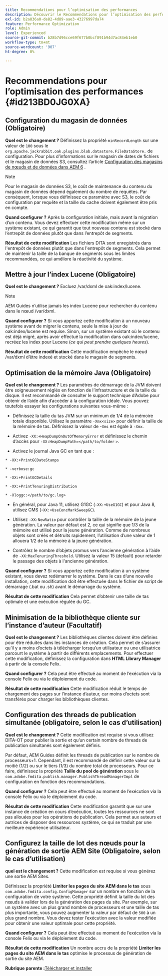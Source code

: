 ```yaml
---
title: Recommendations pour l’optimisation des performances
description: Découvrir le Recommendations pour l’optimisation des performances
exl-id: b2a836a0-de82-4d89-aae3-43276997da74
feature: Performance Optimization
role: Admin
level: Experienced
source-git-commit: b28b7d96cce69f677b0bcf891b94d7ac84eb1eb0
workflow-type: tm+mt
source-wordcount: '907'
ht-degree: 0%

---
```


# Recommendations pour l’optimisation des performances {#id213BD0JG0XA}

## Configuration du magasin de données \(Obligatoire\)

**Quel est le changement ?**
Définissez la propriété `minRecordLength` sur une valeur de `100` sous le `org.apache.jackrabbit.oak.plugins.blob.datastore.FileDataStore.` de configuration. Pour plus d’informations sur le magasin de dates de fichiers et le magasin de données S3, consultez l’article [Configuration des magasins de nœuds et de données dans AEM 6](https://helpx.adobe.com/fr/experience-manager/6-5/sites/deploying/using/data-store-config.html) .

>[!NOTE]
>
> Pour le magasin de données S3, le coût de maintenance du contenu du magasin de données dépend également du nombre de requêtes. Par conséquent, lorsque vous définissez ce paramètre avec S3, le coût de configuration par requête et la taille du cache doivent également être pris en compte.

**Quand configurer ?**
Après la configuration initiale, mais avant la migration d’un contenu. Vous devez effectuer cette modification même sur un système existant, ce qui garantit que tout nouveau contenu est stocké dans l’entrepôt de données plutôt que dans l’entrepôt de segments.

**Résultat de cette modification**
Les fichiers DITA sont enregistrés dans l&#39;entrepôt de données plutôt que dans l&#39;entrepôt de segments. Cela permet de maintenir la taille de la banque de segments sous les limites recommandées, ce qui améliore la réactivité du système.

## Mettre à jour l’index Lucene \(Obligatoire\)

**Quel est le changement ?**
Excluez /var/dxml de oak:index/lucene.

>[!NOTE]
>
> AEM Guides n’utilise jamais les index Lucene pour rechercher du contenu dans le nœud /var/dxml.

**Quand configurer ?**
Si vous apportez cette modification à un nouveau système avant de migrer le contenu, seule la mise à jour de oak:index/lucene est requise. Sinon, sur un système existant où le contenu est déjà migré, après avoir effectué la modification dans oak:index/lucene, recréez les index pour Lucene \(*ce qui peut prendre quelques heures*\).

**Résultat de cette modification**
Cette modification empêche le nœud /var/dxml d’être indexé et stocké dans le magasin de segments.

## Optimisation de la mémoire Java \(Obligatoire\)

**Quel est le changement ?**
Les paramètres de démarrage de la JVM doivent être soigneusement réglés en fonction de l’infrastructure et de la taille du disque. Il est recommandé de consulter le support technique d’Adobe pour obtenir de l’aide afin d’accéder à la configuration idéale. Vous pouvez toutefois essayer les configurations suivantes vous-même :

- Définissez la taille du tas JVM sur un minimum de 1/4 de la mémoire totale disponible. Utilisez le paramètre `-Xmx<size>` pour définir la taille de la mémoire de tas. Définissez la valeur de -`Xms` est égale à `-Xmx`.

- Activez `-XX:+HeapDumpOnOutOfMemoryError` et définissez le chemin d’accès pour `-XX:HeapDumpPath=</path/to/folder` `>`.

- Activez le journal Java GC en tant que :

`* -XX:+PrintGCDateStamps`

`* -verbose:gc`

`* -XX:+PrintGCDetails`

`* -XX:+PrintTenuringDistribution`

`* -Xloggc:</path/to/gc.log>`

- En général, pour Java 11, utilisez G1GC \(`-XX:+UseG1GC`\) et pour Java 8, utilisez CMS \(-`XX:+UseConcMarkSweepGC`\).

- Utilisez `-XX:NewRatio` pour contrôler la taille de la mémoire de la jeune génération. La valeur par défaut est 2, ce qui signifie que 1/3 de la mémoire est utilisé pour la jeune génération. Comme de nombreux objets sont créés et détruits rapidement, l’utilisation d’une valeur de 1 allouera 1/2 de la mémoire à la jeune génération.

- Contrôlez le nombre d’objets promus vers l’ancienne génération à l’aide de `-XX:MaxTenuringThreshold`. Utilisez la valeur 15 \(default\) pour retarder le passage des objets à l&#39;ancienne génération.

**Quand configurer ?**
Si vous apportez cette modification à un système existant, vous devez redémarrer le système. Dans le cas d’une nouvelle installation, cette modification doit être effectuée dans le fichier de script de démarrage \(.bat ou .sh\) avant le démarrage du système.

**Résultat de cette modification**
Cela permet d’obtenir une taille de tas optimale et une exécution régulée du GC.

## Minimisation de la bibliothèque cliente sur l’instance d’auteur \(Facultatif\)

**Quel est le changement ?**
Les bibliothèques clientes doivent être définies pour être réduites dans les instances de création. Cela permet de s’assurer qu’il y a moins d’octets à télécharger lorsqu’un utilisateur ou une utilisatrice parcourt le système à partir de différents emplacements. Pour effectuer cette modification, définissez la configuration dans **HTML Library Manager** à partir de la console Felix.

**Quand configurer ?**
Cela peut être effectué au moment de l’exécution via la console Felix ou via le déploiement du code.

**Résultat de cette modification**
Cette modification réduit le temps de chargement des pages sur l’instance d’auteur, car moins d’octets sont transférés pour charger les bibliothèques clientes.

## Configuration des threads de publication simultanée \(obligatoire, selon le cas d’utilisation\)

**Quel est le changement ?**
Cette modification est requise si vous utilisez DITA-OT pour publier la sortie et qu’un certain nombre de threads de publication simultanés sont également définis.

Par défaut, AEM Guides définit les threads de publication sur le nombre de processeurs+1. Cependant, il est recommandé de définir cette valeur sur la moitié \(1/2\) ou sur le tiers \(1/3\) du nombre total de processeurs. Pour ce faire, définissez la propriété **Taille du pool de génération** sous le `com.adobe.fmdita.publish.manager.PublishThreadManagerImpl` de configuration en fonction des recommandations.

**Quand configurer ?**
Cela peut être effectué au moment de l’exécution via la console Felix ou via le déploiement du code.

**Résultat de cette modification**
Cette modification garantit que sur une instance de création en cours d’exécution, toutes les ressources ne sont pas allouées pour les opérations de publication. Cela permet aux auteurs et autrices de disposer des ressources système, ce qui se traduit par une meilleure expérience utilisateur.

## Configurez la taille de lot des nœuds pour la génération de sortie AEM Site \(Obligatoire, selon le cas d’utilisation\)

**quel est le changement ?**
Cette modification est requise si vous générez une sortie AEM Sites.

Définissez la propriété **Limiter les pages du site AEM dans le tas** sous `com.adobe.fmdita.config.ConfigManager` sur un nombre en fonction de la configuration de votre système. Cette propriété définit la taille du lot des nœuds à valider lors de la génération des pages du site. Par exemple, sur un système avec un plus grand nombre de processeurs et une taille de tas plus importante, vous pouvez augmenter la valeur par défaut de `500` à un plus grand nombre. Vous devez tester l’exécution avec la valeur modifiée pour obtenir une valeur optimale pour cette propriété.

**Quand configurer ?**
Cela peut être effectué au moment de l’exécution via la console Felix ou via le déploiement du code.

**Résultat de cette modification**
Un nombre accru de la propriété **Limiter les pages du site AEM dans le tas** optimise le processus de génération de sortie du site AEM.


**Rubrique parente :**&#x200B;[ Télécharger et installer](download-install.md)
